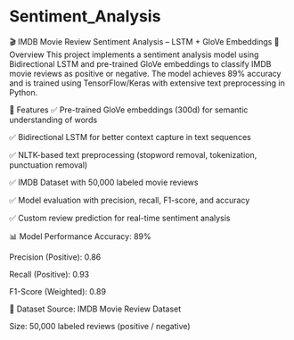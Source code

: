 # Sentiment_Analysis
🎬 IMDB Movie Review Sentiment Analysis – LSTM + GloVe Embeddings
📌 Overview
This project implements a sentiment analysis model using Bidirectional LSTM and pre-trained GloVe embeddings to classify IMDB movie reviews as positive or negative.
The model achieves 89% accuracy and is trained using TensorFlow/Keras with extensive text preprocessing in Python.

🚀 Features
✅ Pre-trained GloVe embeddings (300d) for semantic understanding of words

✅ Bidirectional LSTM for better context capture in text sequences

✅ NLTK-based text preprocessing (stopword removal, tokenization, punctuation removal)

✅ IMDB Dataset with 50,000 labeled movie reviews

✅ Model evaluation with precision, recall, F1-score, and accuracy

✅ Custom review prediction for real-time sentiment analysis

📊 Model Performance
Accuracy: 89%

Precision (Positive): 0.86

Recall (Positive): 0.93

F1-Score (Weighted): 0.89

📂 Dataset
Source: IMDB Movie Review Dataset

Size: 50,000 labeled reviews (positive / negative)
